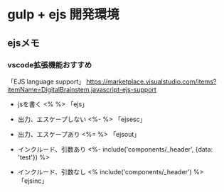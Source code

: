# gulp + ejs 開発環境

## ejsメモ
### vscode拡張機能おすすめ
「EJS language support」
https://marketplace.visualstudio.com/items?itemName=DigitalBrainstem.javascript-ejs-support


- jsを書く
<% %>
「ejs」

- 出力、エスケープしない
<%- %>
「ejsesc」

- 出力、エスケープあり
<%= %>
「ejsout」

- インクルード、引数あり
<%- include('components/_header', {data: 'test'}) %>

- インクルード、引数なし
<% include('components/_header') %>
「ejsinc」